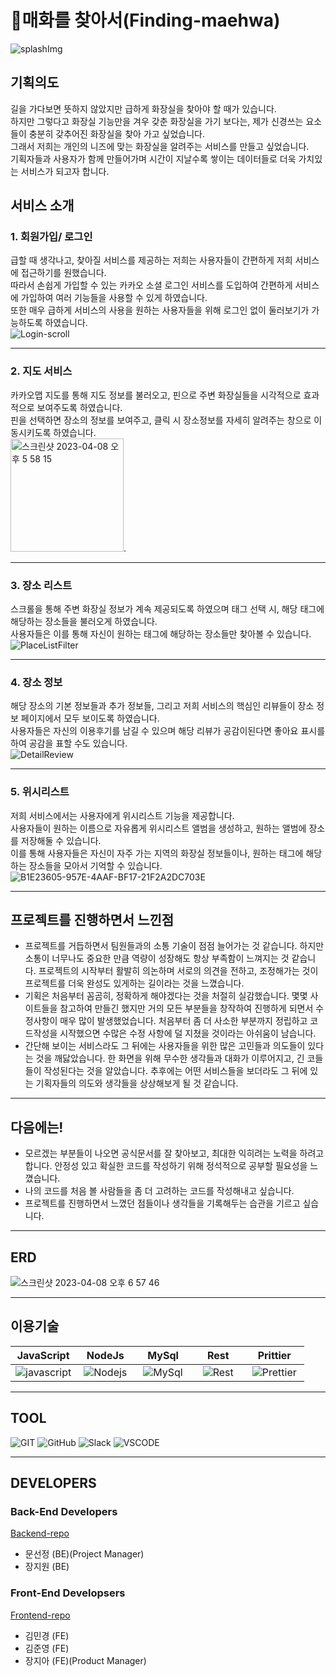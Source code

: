 # 🌸매화를 찾아서(Finding-maehwa)
![splashImg](https://user-images.githubusercontent.com/110710238/230715486-9e0cdfc6-cdcb-41fa-8226-2ff9fb1e0608.png)


## 기획의도
길을 가다보면 뜻하지 않았지만 급하게 화장실을 찾아야 할 때가 있습니다.   
하지만 그렇다고 화장실 기능만을 겨우 갖춘 화장실을 가기 보다는, 제가 신경쓰는 요소들이 충분히 갖추어진 화장실을 찾아 가고 싶었습니다.   
그래서 저희는 개인의 니즈에 맞는 화장실을 알려주는 서비스를 만들고 싶었습니다.   
기획자들과 사용자가 함께 만들어가며 시간이 지날수록 쌓이는 데이터들로 더욱 가치있는 서비스가 되고자 합니다.   

## 서비스 소개
### 1. 회원가입/ 로그인
급할 때 생각나고, 찾아질 서비스를 제공하는 저희는 사용자들이 간편하게 저희 서비스에 접근하기를 원했습니다.   
따라서 손쉽게 가입할 수 있는 카카오 소셜 로그인 서비스를 도입하여 간편하게 서비스에 가입하여 여러 기능들을 사용할 수 있게 하였습니다.   
또한 매우 급하게 서비스의 사용을 원하는 사용자들을 위해 로그인 없이 둘러보기가 가능하도록 하였습니다.   
![Login-scroll](https://user-images.githubusercontent.com/110710238/230713764-5adf4727-6b45-4bdc-8543-aaa7bc7fadc6.gif)

---
### 2. 지도 서비스
카카오맵 지도를 통해 지도 정보를 불러오고, 핀으로 주변 화장실들을 시각적으로 효과적으로 보여주도록 하였습니다.   
핀을 선택하면 장소의 정보를 보여주고, 클릭 시 장소정보를 자세히 알려주는 창으로 이동시키도록 하였습니다.      
<img width="181" alt="스크린샷 2023-04-08 오후 5 58 15" src="https://user-images.githubusercontent.com/110710238/230713096-abe6d149-05d6-4eba-91d6-d29f2999a58b.png">.   

---
### 3. 장소 리스트
스크롤을 통해 주변 화장실 정보가 계속 제공되도록 하였으며 태그 선택 시, 해당 태그에 해당하는 장소들을 불러오게 하였습니다.   
사용자들은 이를 통해 자신이 원하는 태그에 해당하는 장소들만 찾아볼 수 있습니다.   
![PlaceListFilter](https://user-images.githubusercontent.com/110710238/230713287-fc75f9cf-db6b-48bc-9b6c-963d5f21af3f.gif)

---
### 4. 장소 정보
해당 장소의 기본 정보들과 추가 정보들, 그리고 저희 서비스의 핵심인 리뷰들이 장소 정보 페이지에서 모두 보이도록 하였습니다.    
사용자들은 자신의 이용후기를 남길 수 있으며 해당 리뷰가 공감이된다면 좋아요 표시를 하여 공감을 표할 수도 있습니다.   
![DetailReview](https://user-images.githubusercontent.com/110710238/230713535-abb88646-0c61-483a-ba15-75e74584d1a4.gif)

---
### 5. 위시리스트
저희 서비스에서는 사용자에게 위시리스트 기능을 제공합니다.   
사용자들이 원하는 이름으로 자유롭게 위시리스트 앨범을 생성하고, 원하는 앨범에 장소를 저장해둘 수 있습니다.   
이를 통해 사용자들은 자신이 자주 가는 지역의 화장실 정보들이나, 원하는 태그에 해당하는 장소들을 모아서 기억할 수 있습니다.   
![B1E23605-957E-4AAF-BF17-21F2A2DC703E](https://user-images.githubusercontent.com/110710238/230713623-874fc951-6343-4b5a-aaf7-f0240e2505fa.gif)

---
## 프로젝트를 진행하면서 느낀점
- 프로젝트를 거듭하면서 팀원들과의 소통 기술이 점점 늘어가는 것 같습니다. 하지만 소통이 너무나도 중요한 만큼 역량이 성장해도 항상 부족함이 느껴지는 것 같습니다.
프로젝트의 시작부터 활발히 의논하며 서로의 의견을 전하고, 조정해가는 것이 프로젝트를 더욱 완성도 있게하는 길이라는 것을 느꼈습니다.   
- 기획은 처음부터 꼼곰히, 정확하게 해야겠다는 것을 처절히 실감했습니다. 몇몇 사이트들을 참고하여 만들긴 했지만 거의 모든 부분들을 창작하여 진행하게 되면서 수정사항이 매우 많이 발생했었습니다.
처음부터 좀 더 사소한 부분까지 정립하고 코드작성을 시작했으면 수많은 수정 사항에 덜 지쳤을 것이라는 아쉬움이 남습니다.   
- 간단해 보이는 서비스라도 그 뒤에는 사용자들을 위한 많은 고민들과 의도들이 있다는 것을 깨닳았습니다. 한 화면을 위해 무수한 생각들과 대화가 이루어지고, 긴 코들들이 작성된다는 것을 알았습니다.
추후에는 어떤 서비스들을 보더라도 그 뒤에 있는 기획자들의 의도와 생각들을 상상해보게 될 것 같습니다.

---
## 다음에는!
- 모르겠는 부분들이 나오면 공식문서를 잘 찾아보고, 최대한 익히려는 노력을 하려고 합니다. 안정성 있고 확실한 코드를 작성하기 위해 정석적으로 공부할 필요성을 느꼈습니다.
- 나의 코드를 처음 볼 사람들을 좀 더 고려하는 코드를 작성해내고 싶습니다.
- 프로젝트를 진행하면서 느꼈던 점들이나 생각들을 기록해두는 습관을 기르고 싶습니다.

---
## ERD
![스크린샷 2023-04-08 오후 6 57 46](https://user-images.githubusercontent.com/110710238/230715432-9fc5f22b-c883-4c4b-8853-f67590a41dc6.png)


---
## 이용기술

|                                                                                                       JavaScript                                                                                                        |                                                                                              &nbsp;&nbsp;NodeJs&nbsp;&nbsp;                                                                                               |                                                                                        &nbsp;&nbsp;&nbsp;MySql&nbsp;&nbsp;&nbsp;                                                                                         |                                                                                    &nbsp;&nbsp;&nbsp;&nbsp;Rest&nbsp;&nbsp;&nbsp;&nbsp;                                                                                     |                                                                                           &nbsp;&nbsp;&nbsp;Prittier&nbsp;&nbsp;&nbsp;                                                                                            |
| :---------------------------------------------------------------------------------------------------------------------------------------------------------------------------------------------------------------------: | :-----------------------------------------------------------------------------------------------------------------------------------------------------------------------------------------------------------------------: | :----------------------------------------------------------------------------------------------------------------------------------------------------------------------------------------------------------------------: | :-------------------------------------------------------------------------------------------------------------------------------------------------------------------------------------------------------------------------: | :-------------------------------------------------------------------------------------------------------------------------------------------------------------------------------------------------------------------------------: |
| ![javascript](https://camo.githubusercontent.com/d2e764d63294c27eff3598ae3a0df5884b4efcabbdbbd200e51472cddf4a3f03/68747470733a2f2f74656368737461636b2d67656e657261746f722e76657263656c2e6170702f6a732d69636f6e2e737667) | ![Nodejs](https://camo.githubusercontent.com/418cbff54fe0ff385225ac464200a519c169c0fd3fb80402a8a9f977efd63c7a/68747470733a2f2f74656368737461636b2d67656e657261746f722e76657263656c2e6170702f6e67696e782d69636f6e2e737667) | ![MySql](https://camo.githubusercontent.com/b3578157355b1ac74d38d0f89d1022095ba7f7a988db091cef0fa4a62685e87e/68747470733a2f2f74656368737461636b2d67656e657261746f722e76657263656c2e6170702f6d7973716c2d69636f6e2e737667) | ![Rest](https://camo.githubusercontent.com/06ebb2c20cfd35f27db6d25b0a03f5a0d078f63e20c098c6ce461b7bffd18d60/68747470733a2f2f74656368737461636b2d67656e657261746f722e76657263656c2e6170702f726573746170692d69636f6e2e737667) | ![Prettier](https://camo.githubusercontent.com/82935f72bd8f7a84991ceeb91cba325f0ae3b00f7fb2af42da60a81d3ff631b4/68747470733a2f2f74656368737461636b2d67656e657261746f722e76657263656c2e6170702f70726574746965722d69636f6e2e737667) |

---
## TOOL
![GIT](https://camo.githubusercontent.com/493683d1e69c600dc04bb375ab588466c554471ea28f7326b390b5103c401058/68747470733a2f2f696d672e736869656c64732e696f2f62616467652f4769742d4630353033323f7374796c653d666c6174266c6f676f3d476974266c6f676f436f6c6f723d7768697465)&nbsp;![GitHub](https://camo.githubusercontent.com/779ecf5e6059fd906fca2099015186945f91679f22da6bf05f37f52e69e86e8a/68747470733a2f2f696d672e736869656c64732e696f2f62616467652f4769744875622d3138313731373f7374796c653d666c6174266c6f676f3d476974487562266c6f676f436f6c6f723d7768697465)&nbsp;![Slack](https://camo.githubusercontent.com/78f1634c5ea1be58f1f7a433c687cda4fdb475542c6958e4984782d50a30b9a1/68747470733a2f2f696d672e736869656c64732e696f2f62616467652f536c61636b2d3441313534423f7374796c653d666c6174266c6f676f3d536c61636b266c6f676f436f6c6f723d7768697465)&nbsp;![VSCODE](https://camo.githubusercontent.com/e41fd8604cbb491e8716306e2436b9b1c1efe739cc147779b73cb974c2aaf8f7/68747470733a2f2f696d672e736869656c64732e696f2f62616467652f5653436f64652d3030374143433f7374796c653d666c6174266c6f676f3d56697375616c2053747564696f20436f6465266c6f676f436f6c6f723d7768697465)

---
## DEVELOPERS
### Back-End Developers 
[Backend-repo](https://github.com/wecode-bootcamp-korea/43-2nd-finding-maewha-backend.git)

- 문선정 (BE)(Project Manager)
- 장지원 (BE)

### Front-End Developsers
[Frontend-repo](https://github.com/wecode-bootcamp-korea/43-2nd-finding-maehwa-frontend.git)

- 김민경 (FE)
- 김준영 (FE)
- 장지아 (FE)(Product Manager)

